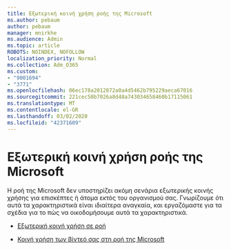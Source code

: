 ```yaml
---
title: Εξωτερική κοινή χρήση ροής της Microsoft
ms.author: pebaum
author: pebaum
manager: mnirkhe
ms.audience: Admin
ms.topic: article
ROBOTS: NOINDEX, NOFOLLOW
localization_priority: Normal
ms.collection: Adm_O365
ms.custom:
- "9001694"
- "3771"
ms.openlocfilehash: 06ec178a2012872a0a4d5462b795229aeca67016
ms.sourcegitcommit: 221cec50b7026a8d48a743034658460b17115061
ms.translationtype: MT
ms.contentlocale: el-GR
ms.lasthandoff: 03/02/2020
ms.locfileid: "42371609"
---
```

# <a name="microsoft-stream-external-sharing"></a>Εξωτερική κοινή χρήση ροής της Microsoft

Η ροή της Microsoft δεν υποστηρίζει ακόμη σενάρια εξωτερικής κοινής χρήσης για επισκέπτες ή άτομα εκτός του οργανισμού σας. Γνωρίζουμε ότι αυτά τα χαρακτηριστικά είναι ιδιαίτερα αναγκαία, και εργαζόμαστε για τα σχέδια για το πώς να οικοδομήσουμε αυτά τα χαρακτηριστικά.

- [Εξωτερική κοινή χρήση σε ροή](https://docs.microsoft.com/en-us/stream/portal-share-video#external-sharing)

- [Κοινή χρήση των βίντεό σας στη ροή της Microsoft](https://docs.microsoft.com/en-us/stream/portal-share-video)
